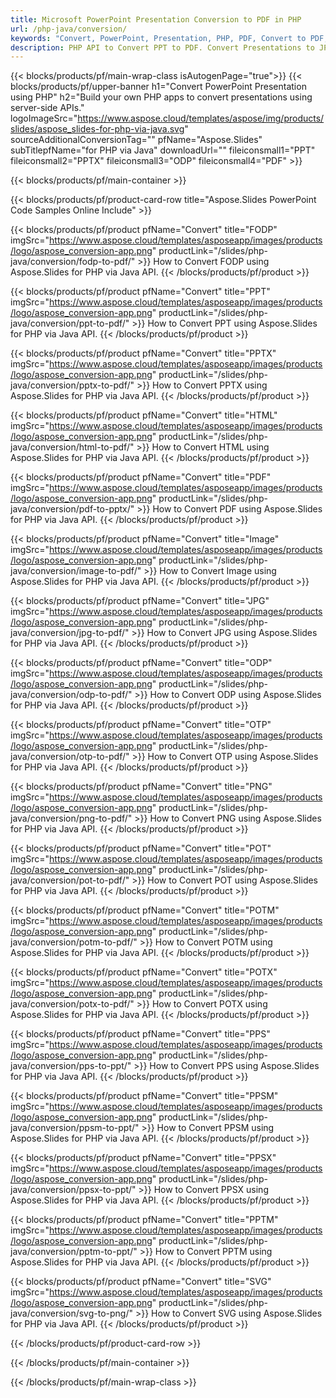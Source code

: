 ```yaml
---
title: Microsoft PowerPoint Presentation Conversion to PDF in PHP 
url: /php-java/conversion/
keywords: "Convert, PowerPoint, Presentation, PHP, PDF, Convert to PDF, PPT to PDF"
description: PHP API to Convert PPT to PDF. Convert Presentations to JPG, PNG and other formats in PHP. 
---
```


{{< blocks/products/pf/main-wrap-class isAutogenPage="true">}}
{{< blocks/products/pf/upper-banner h1="Convert PowerPoint Presentation using PHP" h2="Build your own PHP apps to convert presentations using server-side APIs." logoImageSrc="https://www.aspose.cloud/templates/aspose/img/products/slides/aspose_slides-for-php-via-java.svg" sourceAdditionalConversionTag="" pfName="Aspose.Slides" subTitlepfName="for PHP via Java" downloadUrl="" fileiconsmall1="PPT" fileiconsmall2="PPTX" fileiconsmall3="ODP" fileiconsmall4="PDF" >}}

{{< blocks/products/pf/main-container >}}

{{< blocks/products/pf/product-card-row title="Aspose.Slides PowerPoint Code Samples Online Include" >}}

{{< blocks/products/pf/product pfName="Convert" title="FODP" imgSrc="https://www.aspose.cloud/templates/asposeapp/images/products/logo/aspose_conversion-app.png" productLink="/slides/php-java/conversion/fodp-to-pdf/" >}}
How to Convert FODP using Aspose.Slides for PHP via Java API.
{{< /blocks/products/pf/product >}}

{{< blocks/products/pf/product pfName="Convert" title="PPT" imgSrc="https://www.aspose.cloud/templates/asposeapp/images/products/logo/aspose_conversion-app.png" productLink="/slides/php-java/conversion/ppt-to-pdf/" >}}
How to Convert PPT using Aspose.Slides for PHP via Java API.
{{< /blocks/products/pf/product >}}

{{< blocks/products/pf/product pfName="Convert" title="PPTX" imgSrc="https://www.aspose.cloud/templates/asposeapp/images/products/logo/aspose_conversion-app.png" productLink="/slides/php-java/conversion/pptx-to-pdf/" >}}
How to Convert PPTX using Aspose.Slides for PHP via Java API.
{{< /blocks/products/pf/product >}}

{{< blocks/products/pf/product pfName="Convert" title="HTML" imgSrc="https://www.aspose.cloud/templates/asposeapp/images/products/logo/aspose_conversion-app.png" productLink="/slides/php-java/conversion/html-to-pdf/" >}}
How to Convert HTML using Aspose.Slides for PHP via Java API.
{{< /blocks/products/pf/product >}}

{{< blocks/products/pf/product pfName="Convert" title="PDF" imgSrc="https://www.aspose.cloud/templates/asposeapp/images/products/logo/aspose_conversion-app.png" productLink="/slides/php-java/conversion/pdf-to-pptx/" >}}
How to Convert PDF using Aspose.Slides for PHP via Java API.
{{< /blocks/products/pf/product >}}

{{< blocks/products/pf/product pfName="Convert" title="Image" imgSrc="https://www.aspose.cloud/templates/asposeapp/images/products/logo/aspose_conversion-app.png" productLink="/slides/php-java/conversion/image-to-pdf/" >}}
How to Convert Image using Aspose.Slides for PHP via Java API.
{{< /blocks/products/pf/product >}}

{{< blocks/products/pf/product pfName="Convert" title="JPG" imgSrc="https://www.aspose.cloud/templates/asposeapp/images/products/logo/aspose_conversion-app.png" productLink="/slides/php-java/conversion/jpg-to-pdf/" >}}
How to Convert JPG using Aspose.Slides for PHP via Java API.
{{< /blocks/products/pf/product >}}

{{< blocks/products/pf/product pfName="Convert" title="ODP" imgSrc="https://www.aspose.cloud/templates/asposeapp/images/products/logo/aspose_conversion-app.png" productLink="/slides/php-java/conversion/odp-to-pdf/" >}}
How to Convert ODP using Aspose.Slides for PHP via Java API.
{{< /blocks/products/pf/product >}}

{{< blocks/products/pf/product pfName="Convert" title="OTP" imgSrc="https://www.aspose.cloud/templates/asposeapp/images/products/logo/aspose_conversion-app.png" productLink="/slides/php-java/conversion/otp-to-pdf/" >}}
How to Convert OTP using Aspose.Slides for PHP via Java API.
{{< /blocks/products/pf/product >}}

{{< blocks/products/pf/product pfName="Convert" title="PNG" imgSrc="https://www.aspose.cloud/templates/asposeapp/images/products/logo/aspose_conversion-app.png" productLink="/slides/php-java/conversion/png-to-pdf/" >}}
How to Convert PNG using Aspose.Slides for PHP via Java API.
{{< /blocks/products/pf/product >}}

{{< blocks/products/pf/product pfName="Convert" title="POT" imgSrc="https://www.aspose.cloud/templates/asposeapp/images/products/logo/aspose_conversion-app.png" productLink="/slides/php-java/conversion/pot-to-pdf/" >}}
How to Convert POT using Aspose.Slides for PHP via Java API.
{{< /blocks/products/pf/product >}}

{{< blocks/products/pf/product pfName="Convert" title="POTM" imgSrc="https://www.aspose.cloud/templates/asposeapp/images/products/logo/aspose_conversion-app.png" productLink="/slides/php-java/conversion/potm-to-pdf/" >}}
How to Convert POTM using Aspose.Slides for PHP via Java API.
{{< /blocks/products/pf/product >}}

{{< blocks/products/pf/product pfName="Convert" title="POTX" imgSrc="https://www.aspose.cloud/templates/asposeapp/images/products/logo/aspose_conversion-app.png" productLink="/slides/php-java/conversion/potx-to-pdf/" >}}
How to Convert POTX using Aspose.Slides for PHP via Java API.
{{< /blocks/products/pf/product >}}

{{< blocks/products/pf/product pfName="Convert" title="PPS" imgSrc="https://www.aspose.cloud/templates/asposeapp/images/products/logo/aspose_conversion-app.png" productLink="/slides/php-java/conversion/pps-to-ppt/" >}}
How to Convert PPS using Aspose.Slides for PHP via Java API.
{{< /blocks/products/pf/product >}}

{{< blocks/products/pf/product pfName="Convert" title="PPSM" imgSrc="https://www.aspose.cloud/templates/asposeapp/images/products/logo/aspose_conversion-app.png" productLink="/slides/php-java/conversion/ppsm-to-ppt/" >}}
How to Convert PPSM using Aspose.Slides for PHP via Java API.
{{< /blocks/products/pf/product >}}

{{< blocks/products/pf/product pfName="Convert" title="PPSX" imgSrc="https://www.aspose.cloud/templates/asposeapp/images/products/logo/aspose_conversion-app.png" productLink="/slides/php-java/conversion/ppsx-to-ppt/" >}}
How to Convert PPSX using Aspose.Slides for PHP via Java API.
{{< /blocks/products/pf/product >}}

{{< blocks/products/pf/product pfName="Convert" title="PPTM" imgSrc="https://www.aspose.cloud/templates/asposeapp/images/products/logo/aspose_conversion-app.png" productLink="/slides/php-java/conversion/pptm-to-ppt/" >}}
How to Convert PPTM using Aspose.Slides for PHP via Java API.
{{< /blocks/products/pf/product >}}

{{< blocks/products/pf/product pfName="Convert" title="SVG" imgSrc="https://www.aspose.cloud/templates/asposeapp/images/products/logo/aspose_conversion-app.png" productLink="/slides/php-java/conversion/svg-to-png/" >}}
How to Convert SVG using Aspose.Slides for PHP via Java API.
{{< /blocks/products/pf/product >}}

{{< /blocks/products/pf/product-card-row >}}

{{< /blocks/products/pf/main-container >}}
    
{{< /blocks/products/pf/main-wrap-class >}}